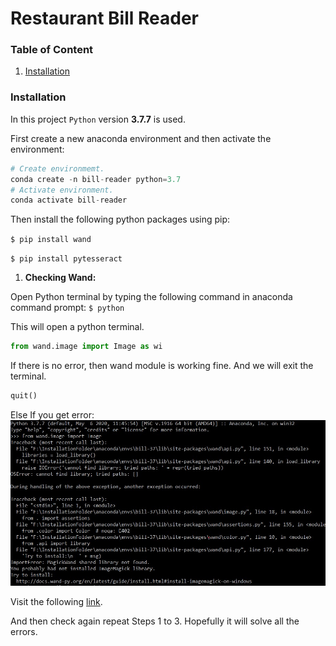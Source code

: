 # Restaurant Bill Reader

### Table of Content
1. [Installation](#installation)



### Installation
In this project `Python` version **3.7.7** is used.

First create a new anaconda environment and then activate the environment:
```python
# Create environmemt.
conda create -n bill-reader python=3.7
# Activate environment.
conda activate bill-reader
```

Then install the following python packages using pip:

`$ pip install wand`

`$ pip install pytesseract`

  1. **Checking Wand:**
  
  Open Python terminal by typing the following command in anaconda command prompt:
  `$ python`

  This will open a python terminal.

  ```python
  from wand.image import Image as wi
  ```

  If there is no error, then wand module is working fine.
  And we will exit the terminal.

  ```python
  quit()
  ```

  Else If you get error:
  ![Wand Error Images](/readme-assets/wand-error.jpg)
  
  Visit the following [link](https://docs.wand-py.org/en/latest/guide/install.html).
  
  And then check again repeat Steps 1 to 3. Hopefully it will solve all the errors.  
